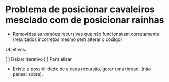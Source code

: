 # Problema de posicionar cavaleiros mesclado com de posicionar rainhas

- Removidas as versões recursivas que não funcionavam corretamente (resultados incorretos mesmo sem alterar o código)

Objetivos:

[ ] Deixar iterativo
[ ] Paralelizar

- Existe a possibilidade de a cada recursão, gerar uma thread. (não pensei sobre). 
